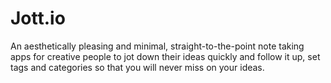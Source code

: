 # Jott.io
An aesthetically pleasing and minimal, straight-to-the-point note taking apps for creative people to jot down their ideas quickly and follow it up, set tags and categories so that you will never miss on your ideas. 
